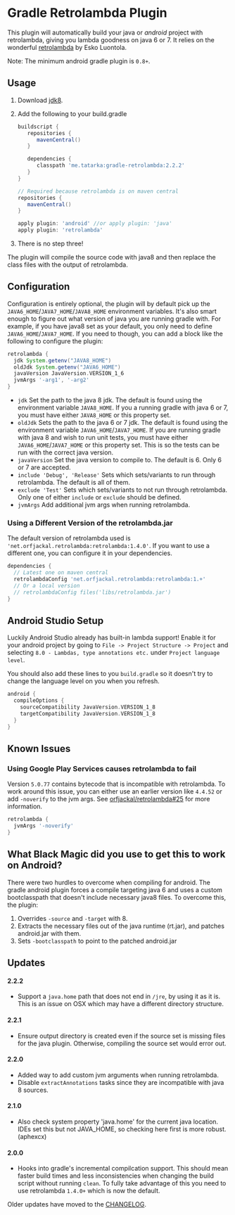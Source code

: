 Gradle Retrolambda Plugin
========================

This plugin will automatically build your java or *android* project with
retrolambda, giving you lambda goodness on java 6 or 7. It relies on the
wonderful [retrolambda](https://github.com/orfjackal/retrolambda) by Esko
Luontola.

Note: The minimum android gradle plugin is `0.8+`.

Usage
----

1. Download [jdk8](http://www.oracle.com/technetwork/java/javase/downloads/jdk8-downloads-2133151.html).

2. Add the following to your build.gradle

   ```groovy
   buildscript {
      repositories {
         mavenCentral()
      }

      dependencies {
         classpath 'me.tatarka:gradle-retrolambda:2.2.2'
      }
   }

   // Required because retrolambda is on maven central
   repositories {
      mavenCentral()
   }

   apply plugin: 'android' //or apply plugin: 'java'
   apply plugin: 'retrolambda'
   ```
3. There is no step three!

The plugin will compile the source code with java8 and then replace the class
files with the output of retrolambda.

Configuration
-------------

Configuration is entirely optional, the plugin will by default pick up the
`JAVA6_HOME`/`JAVA7_HOME`/`JAVA8_HOME` environment variables. It's also smart
enough to figure out what version of java you are running gradle with. For
example, if you have java8 set as your default, you only need to define
`JAVA6_HOME`/`JAVA7_HOME`. If you need to though, you can add a block like the
following to configure the plugin:

```groovy
retrolambda {
  jdk System.getenv("JAVA8_HOME")
  oldJdk System.getenv("JAVA6_HOME")
  javaVersion JavaVersion.VERSION_1_6
  jvmArgs '-arg1', '-arg2'
}
```

- `jdk` Set the path to the java 8 jdk. The default is found using the
  environment variable `JAVA8_HOME`. If you a running gradle with java 6 or 7,
  you must have either `JAVA8_HOME` or this property set.
- `oldJdk` Sets the path to the java 6 or 7 jdk. The default is found using the
  environment variable `JAVA6_HOME`/`JAVA7_HOME`. If you are running gradle with
  java 8 and wish to run unit tests, you must have either
  `JAVA6_HOME`/`JAVA7_HOME` or this property set. This is so the tests can be
  run with the correct java version.
- `javaVersion` Set the java version to compile to. The default is 6. Only 6 or
  7 are accepted.
- `include 'Debug', 'Release'` Sets which sets/variants to run through
  retrolambda. The default is all of them.
- `exclude 'Test'` Sets which sets/variants to not run through retrolambda. Only
  one of either `include` or `exclude` should be defined.
- `jvmArgs` Add additional jvm args when running retrolambda.

### Using a Different Version of the retrolambda.jar

The default version of retrolambda used is
`'net.orfjackal.retrolambda:retrolambda:1.4.0'`. If you want to use a different
one, you can configure it in your dependencies.

```groovy
dependencies {
  // Latest one on maven central
  retrolambdaConfig 'net.orfjackal.retrolambda:retrolambda:1.+'
  // Or a local version
  // retrolambdaConfig files('libs/retrolambda.jar')
}
```

Android Studio Setup
--------------------
Luckily Android Studio already has built-in lambda support! Enable it for your
android project by going to `File -> Project Structure -> Project` and selecting
`8.0 - Lambdas, type annotations etc.` under `Project language level`.

You should also add these lines to you `build.gradle` so it doesn't try to change
the language level on you when you refresh.

```groovy
android {
  compileOptions {
    sourceCompatibility JavaVersion.VERSION_1_8
    targetCompatibility JavaVersion.VERSION_1_8
  }
}
```

Known Issues
---------------
### Using Google Play Services causes retrolambda to fail
Version `5.0.77` contains bytecode that is incompatible with retrolambda. To work around this issue,
you can either use an earlier version like `4.4.52` or add `-noverify` to the jvm args. See 
[orfjackal/retrolambda#25](https://github.com/orfjackal/retrolambda/issues/25) for more information.

```groovy
retrolambda {
  jvmArgs '-noverify'
}
```

What Black Magic did you use to get this to work on Android?
------------------------------------------------------------

There were two hurdles to overcome when compiling for android. The gradle
android plugin forces a compile targeting java 6 and uses a custom
bootclasspath that doesn't include necessary java8 files. To overcome this, the
plugin:

1. Overrides `-source` and `-target` with 8.
2. Extracts the necessary files out of the java runtime (rt.jar), and patches
android.jar with them.
3. Sets `-bootclasspath` to point to the patched android.jar

Updates
-------

#### 2.2.2

- Support a `java.home` path that does not end in `/jre`, by using it as it is.
This is an issue on OSX which may have a different directory structure.

#### 2.2.1

- Ensure output directory is created even if the source set is missing files for the java plugin.
Otherwise, compiling the source set would error out.

#### 2.2.0

- Added way to add custom jvm arguments when running retrolambda.
- Disable `extractAnnotations` tasks since they are incompatible with java 8 sources.

#### 2.1.0

- Also check system property 'java.home' for the current java location. IDEs set this but not
JAVA_HOME, so checking here first is more robust. (aphexcx)

#### 2.0.0
- Hooks into gradle's incremental compilcation support. This should mean faster build times and less
  inconsistencies when changing the build script without running `clean`. To fully take advantage of
  this you need to use retrolambda `1.4.0+` which is now the default.

Older updates have moved to the [CHANGELOG](https://github.com/evant/gradle-retrolambda/blob/master/CHANGELOG.md).
